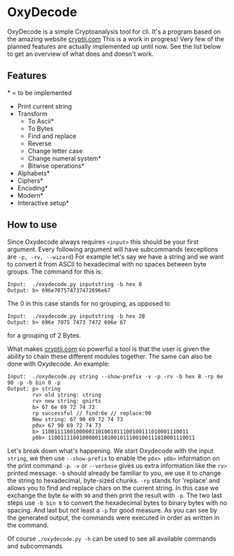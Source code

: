 # OxyDecode

OxyDecode is a simple Cryptoanalysis tool for cli. It's a program based on the amazing website [cryptii.com](https://cryptii.com)
This is a work in progress! Very few of the planned features are actually implemented up until now.
See the list below to get an overview of what does and doesn't work.

## Features

\* = to be implemented

- Print current string
- Transform
  - To Ascii*
  - To Bytes
  - Find and replace
  - Reverse
  - Change letter case
  - Change numeral system*
  - Bitwise operations*
- Alphabets*
- Ciphers*
- Encoding*
- Modern*
- Interactive setup*


## How to use

Since Oxydecode always requires `<input>` this should be your first argument.
Every following argument will have subcommands (exceptions are `-p, -rv, --wizard`)
For example let's say we have a string and we want to convert it from ASCII to 
hexadecimal with no spaces between byte groups. The command for this is:
```
Input:  ./oxydecode.py inputstring -b hex 0
Output: b> 696e707574737472696e67
```
The 0 in this case stands for no grouping, as opposed to
```
Input:  ./oxydecode.py inputstring -b hex 2B
Output: b> 696e 7075 7473 7472 696e 67
```
for a grouping of 2 Bytes.

What makes [cryptii.com](https://cryptii.com) so powerful a tool is that the user is given the ability 
to chain these different modules together. 
The same can also be done with Oxydecode. An example:
```
Input:  ./oxydecode.py string --show-prefix -v -p -rv -b hex B -rp 6e 90 -p -b bin 0 -p
Output: p> string
        rv> old string: string
        rv> new string: gnirts
        b> 67 6e 69 72 74 73
        rp successful // find:6e // replace:90
        New string: 67 90 69 72 74 73
        p0x> 67 90 69 72 74 73
        b> 11001111001000001101001011100100111010001110011
        p0b> 11001111001000001101001011100100111010001110011
```
Let's break down what's happening. We start Oxydecode with the input `string`, we then use
`--show-prefix` to enable the `p0x> p0b>` information on the print command `-p`.
`-v` or `--verbose` gives us extra information like the `rv>` printed message.
`-b` should already be familiar to you, we use it to change the string to hexadecimal, byte-sized chunks.
`-rp` stands for 'replace' and allows you to find and replace chars on the current string.
In this case we exchange the byte `6e` with `90` and then print the result with `-p`.
The two last steps use `-b bin 0` to convert the hexadecimal bytes to binary bytes with no spacing.
And last but not least a `-p` for good measure. 
As you can see by the generated output, the commands were executed in order as written in the command.


Of course `./oxydecode.py -h` can be used to see all available commands and subcommands
